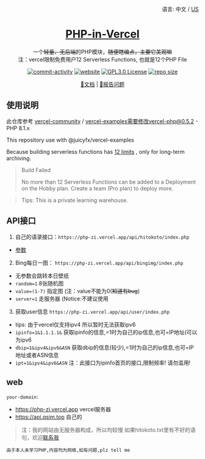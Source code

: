 <div align="right">
  语言:
  中文 /
  <a title="English" href="#">US</a>
</div>
<div align="center">
  <h1><a href="https://github.com/zigou23/PHP-in-Vercel" target="_blank">PHP-in-Vercel</a></h1>
  <div align="center">
  </div>
  <p>一个<del>轻量、无后端</del>的PHP模块，<del>随便瞎编点，主要它美观嘛</del><br>注：vercel限制免费用户12 Serverless Functions, 也就是12个PHP File</p>

[![commit-activity](https://img.shields.io/github/commit-activity/m/zigou23/PHP-in-Vercel)](https://github.com/zigou23/PHP-in-Vercel)
[![website](https://img.shields.io/website?url=https%3A%2F%2Fphp-zi.vercel.app&label=vercel%20website&logo=vercel)](https://php-zi.vercel.app/)
[![GPL3.0 License](https://img.shields.io/github/license/zigou23/PHP-in-Vercel?color=FF5531)](https://github.com/zigou23/PHP-in-Vercel/blob/master/LICENSE)
[![repo size](https://img.shields.io/github/repo-size/zigou23/php-in-vercel?color=FFAC3B)](https://github.com/zigou23/PHP-in-Vercel/archive/refs/heads/main.zip)


[📘文档](https://github.com/zigou23/PHP-in-Vercel/#api%E6%8E%A5%E5%8F%A3) |
[🤔报告问题](https://github.com/zigou23/PHP-in-Vercel/issues/new/)
<!-- [🛠️安装](https://mmrotate.readthedocs.io/en/latest/install.html) |
[👀模型库](docs/en/model_zoo.md) | -->
</div>

## 使用说明
此仓库参考 [vercel-community](https://github.com/vercel-community/php) / [vercel-examples](https://github.com/juicyfx/vercel-examples/tree/master/php)需要修改vercel-php@0.5.2 - PHP 8.1.x 

This repository use with @juicyfx/vercel-examples

Because building serverless functions has [12 limits](https://vercel.com/docs/concepts/limits/overview#general-limits) , only for long-term archiving.

> Build Failed
>
> No more than 12 Serverless Functions can be added to a Deployment on the Hobby plan. Create a team (Pro plan) to deploy more.

> Tips: This is a private learning warehouse.

## API接口

1. 自己的语录接口：`https://php-zi.vercel.app/api/hitokoto/index.php`

- [参数](/api/hitokoto/readme.md)

2. Bing每日一图： `https://php-zi.vercel.app/api/bingimg/index.php`

- 无参数会跳转本日壁纸
- `random=1` 8张随机图
- `value=(1-7)` 指定图  (注：value不能为0(~~知道有bug~~)
- `server=1` 走服务器  (Notice:不建议使用

3. 获取user信息 `https://php-zi.vercel.app/api/user/index.php`
- tips: 由于vercel仅支持ipv4 所以暂时无法获取ipv6
- `ipinfo=1&1.1.1.1&` 获取ipinfo的信息,=1时为自己的ip信息,也可=IP地址(可以为ipv6
- `dbip=1&ipv4&ipv6&ASN` 获取dbip的信息(较少),=1时为自己的ip信息,也可=IP地址或者ASN信息
- `ipt=1&ipv4&ipv6&ASN` 注：此接口为ipinfo首页的接口,限制频率! 请勿滥用!

## web

`your-domain`: 

  - https://php-zi.vercel.app vercel服务器
  - https://api.qsim.top 自己的



> 注：我的网站由无服务器构成，所以均较慢 如果hitokoto.txt里有不好的语句，欢迎[联系我](https://www.qsim.top)

`由于本人未学习PHP,内容均为网络,如有问题,plz tell me`

